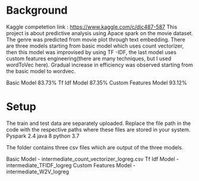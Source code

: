 # Background
Kaggle competetion link : https://www.kaggle.com/c/dic487-587
This project is about predictive analysis using Apace spark on the movie dataset. The genre was predicted from movie plot through text embedding. There are three models starting from basic model which uses count vectorizer, then this model was improvised by using TF -IDF, the last model uses custom features engineering(there are many techniques, but I used wordToVec here). Gradual increase in efficiency was observed starting from the basic model to wordvec. 

Basic Model     83.73%
Tf Idf Model    87.35%
Custom Features Model   93.12%

# Setup
The train and test data are separately uploaded. Replace the file path in the code with the respective paths where these files are stored in your system. 
Pyspark 2.4
java 8
python 3.7

The folder contains three csv files which are output of the three models. 

Basic Model   -  intermediate_count_vectorizer_logreg.csv
Tf Idf Model  -  intermediate_TFIDF_logreg
Custom Features Model   -   intermediate_W2V_logreg

